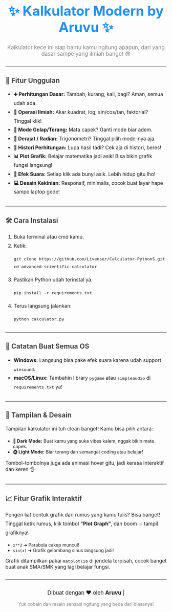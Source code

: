 <!-- Banner Header -->
<div align="center">
  <h1 style="font-size: 3em; color: #1E90FF;">✨ Kalkulator Modern by Aruvu ✨</h1>
  <p style="font-size: 1.2em; color: gray;">Kalkulator kece ini siap bantu kamu ngitung apapun, dari yang dasar sampe yang ilmiah banget 😎</p>
</div>

<hr style="margin: 30px 0;">

<!-- Fitur Utama -->
<h2 style="color: #444">🚀 Fitur Unggulan</h2>
<ul style="font-size: 1.1em; line-height: 1.8;">
  <li><strong>➕ Perhitungan Dasar:</strong> Tambah, kurang, kali, bagi? Aman, semua udah ada.</li>
  <li><strong>📐 Operasi Ilmiah:</strong> Akar kuadrat, log, sin/cos/tan, faktorial? Tinggal klik!</li>
  <li><strong>🌙 Mode Gelap/Terang:</strong> Mata capek? Ganti mode biar adem.</li>
  <li><strong>🎯 Derajat / Radian:</strong> Trigonometri? Tinggal pilih mode-nya aja.</li>
  <li><strong>📜 Histori Perhitungan:</strong> Lupa hasil tadi? Cek aja di histori, beres!</li>
  <li><strong>📊 Plot Grafik:</strong> Belajar matematika jadi asik! Bisa bikin grafik fungsi langsung!</li>
  <li><strong>🎵 Efek Suara:</strong> Setiap klik ada bunyi asik. Lebih hidup gitu lho!</li>
  <li><strong>💻 Desain Kekinian:</strong> Responsif, minimalis, cocok buat layar hape sampe laptop gede!</li>
</ul>

<hr style="margin: 30px 0;">

<!-- Cara Instalasi -->
<h2 style="color: #444">🛠️ Cara Instalasi</h2>
<ol style="font-size: 1.1em; line-height: 1.8;">
  <li>Buka terminal atau cmd kamu.</li>
  <li>Ketik:
    <pre><code>git clone https://github.com/Livenser/Calculator-PythonS.git
cd advanced-scientific-calculator</code></pre>
  </li>
  <li>Pastikan Python udah terinstal ya.
    <pre><code>pip install -r requirements.txt</code></pre>
  </li>
  <li>Terus langsung jalankan:
    <pre><code>python calculator.py</code></pre>
  </li>
</ol>

<hr style="margin: 30px 0;">

<!-- Catatan Penting -->
<h2 style="color: #444">📌 Catatan Buat Semua OS</h2>
<ul style="font-size: 1.1em; line-height: 1.8;">
  <li><strong>Windows:</strong> Langsung bisa pake efek suara karena udah support <code>winsound</code>.</li>
  <li><strong>macOS/Linux:</strong> Tambahin library <code>pygame</code> atau <code>simpleaudio</code> di <code>requirements.txt</code> ya!</li>
</ul>

<hr style="margin: 30px 0;">

<!-- Desain -->
<h2 style="color: #444">🎨 Tampilan & Desain</h2>
<p style="font-size: 1.1em; line-height: 1.8;">
  Tampilan kalkulator ini tuh clean banget! Kamu bisa pilih antara:
</p>
<ul>
  <li><strong>🌚 Dark Mode:</strong> Buat kamu yang suka vibes kalem, nggak bikin mata capek.</li>
  <li><strong>🌞 Light Mode:</strong> Biar terang dan semangat coding atau belajar!</li>
</ul>
<p style="font-size: 1.1em;">Tombol-tombolnya juga ada animasi hover gitu, jadi kerasa interaktif dan keren 👌</p>

<hr style="margin: 30px 0;">

<!-- Fitur Tambahan -->
<h2 style="color: #444">📈 Fitur Grafik Interaktif</h2>
<p style="font-size: 1.1em; line-height: 1.8;">
  Pengen liat bentuk grafik dari rumus yang kamu tulis? Bisa banget!
  Tinggal ketik rumus, klik tombol <strong>"Plot Graph"</strong>, dan boom 💥 tampil grafiknya!
</p>
<ul>
  <li><code>x**2</code> ➜ Parabola cakep muncul!</li>
  <li><code>sin(x)</code> ➜ Grafik gelombang sinus langsung jadi!</li>
</ul>
<p style="font-size: 1.1em;">Grafik ditampilkan pakai <code>matplotlib</code> di jendela terpisah, cocok banget buat anak SMA/SMK yang lagi belajar fungsi.</p>

<hr style="margin: 30px 0;">

<!-- Footer -->
<div align="center">
  <p style="font-size: 1.2em;">Dibuat dengan ❤️ oleh <strong>Aruvu</strong> |</p>
  <p style="font-size: 1em; color: gray;">Yuk cobain dan rasain sensasi ngitung yang beda dari biasanya!</p>
</div>
